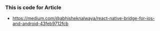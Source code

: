 ### This is code for Article 
* https://medium.com/@abhisheknalwaya/react-native-bridge-for-ios-and-android-43feb9712fcb